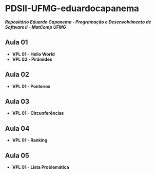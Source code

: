 # PDSII-UFMG-eduardocapanema
***Repositório Eduardo Capanema - Programação e Desenvolvimento de Software II - MatComp UFMG***

## Aula 01
* **VPL 01 - Hello World**
* **VPL 02 - Pirâmides**

## Aula 02
* **VPL 01 - Ponteiros**

## Aula 03
* **VPL 01 - Circunferências**

## Aula 04
* **VPL 01 - Ranking**

## Aula 05
* **VPL 01 - Lista Problemática**

